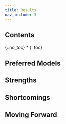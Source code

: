 ```yaml
---
title: Results
nav_include: 3
---
```


## Contents
{:.no_toc}
*
{: toc}

## Preferred Models


## Strengths

## Shortcomings

## Moving Forward
